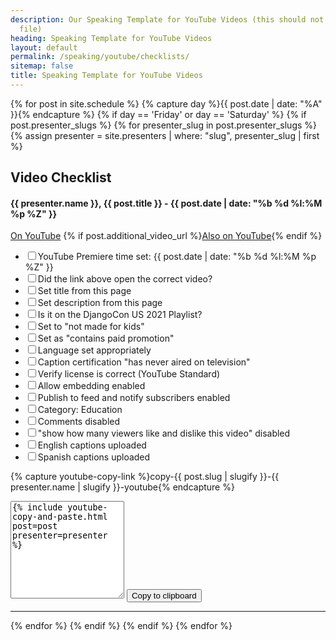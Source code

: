 ```yaml
---
description: Our Speaking Template for YouTube Videos (this should not be in our sitemaps
  file)
heading: Speaking Template for YouTube Videos
layout: default
permalink: /speaking/youtube/checklists/
sitemap: false
title: Speaking Template for YouTube Videos
---
```


{% for post in site.schedule %}
{% capture day %}{{ post.date | date: "%A" }}{% endcapture %}
{% if day == 'Friday' or day == 'Saturday' %}
{% if post.presenter_slugs %}
{% for presenter_slug in post.presenter_slugs %}
{% assign presenter = site.presenters | where: "slug", presenter_slug | first %}
<div class="event-byline">
<h2>Video Checklist</h2>

<h4>{{ presenter.name }}, {{ post.title }} - {{ post.date | date: "%b %d %l:%M %p %Z" }}</h4>

<div>
  <a href="{{ post.video_url }}">On YouTube</a>
  {% if post.additional_video_url %}<a href="{{ post.additional_video_url }}">Also on YouTube</a>{% endif %}
</div>

<ul>
  <li><input type="checkbox">YouTube Premiere time set: {{ post.date | date: "%b %d %l:%M %p %Z" }}</li>
  <li><input type="checkbox">Did the link above open the correct video?</li>
  <li><input type="checkbox">Set title from this page</li>
  <li><input type="checkbox">Set description from this page</li>
  <li><input type="checkbox">Is it on the DjangoCon US 2021 Playlist?</li>
  <li><input type="checkbox">Set to "not made for kids"</li>
  <li><input type="checkbox">Set as "contains paid promotion"</li>
  <li><input type="checkbox">Language set appropriately</li>
  <li><input type="checkbox">Caption certification "has never aired on television"</li>
  <li><input type="checkbox">Verify license is correct (YouTube Standard)</li>
  <li><input type="checkbox">Allow embedding enabled</li>
  <li><input type="checkbox">Publish to feed and notify subscribers enabled</li>
  <li><input type="checkbox">Category: Education</li>
  <li><input type="checkbox">Comments disabled</li>
  <li><input type="checkbox">"show how many viewers like and dislike this video" disabled</li>
  <li><input type="checkbox">English captions uploaded</li>
  <li><input type="checkbox">Spanish captions uploaded</li>
</ul>

{% capture youtube-copy-link %}copy-{{ post.slug | slugify }}-{{ presenter.name | slugify }}-youtube{% endcapture %}

<textarea rows="10" id="{{ youtube-copy-link }}">
{% include youtube-copy-and-paste.html post=post presenter=presenter %}
</textarea>

<button class="btn border" data-clipboard-action="copy" data-clipboard-target="#{{ youtube-copy-link }}">
Copy to clipboard
</button>
</div>
<hr>
{% endfor %}
{% endif %}
{% endif %}
{% endfor %}

<script src="https://cdnjs.cloudflare.com/ajax/libs/clipboard.js/2.0.4/clipboard.min.js"></script>
<script>
new ClipboardJS('.btn');
</script>
